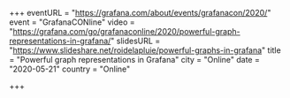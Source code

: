 +++
eventURL = "https://grafana.com/about/events/grafanacon/2020/"
event = "GrafanaCONline"
video = "https://grafana.com/go/grafanaconline/2020/powerful-graph-representations-in-grafana/"
slidesURL = "https://www.slideshare.net/roidelapluie/powerful-graphs-in-grafana"
title = "Powerful graph representations in Grafana"
city = "Online"
date = "2020-05-21"
country = "Online"

+++

